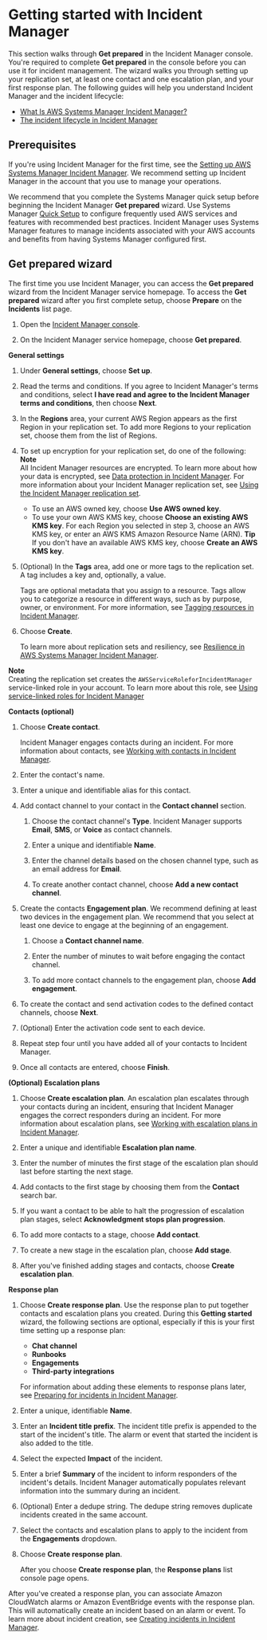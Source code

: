 # Getting started with Incident Manager<a name="getting-started"></a>

This section walks through **Get prepared** in the Incident Manager console\. You're required to complete **Get prepared** in the console before you can use it for incident management\. The wizard walks you through setting up your replication set, at least one contact and one escalation plan, and your first response plan\. The following guides will help you understand Incident Manager and the incident lifecycle:
+ [What Is AWS Systems Manager Incident Manager?](what-is-incident-manager.md)
+ [The incident lifecycle in Incident Manager](incident-lifecycle.md)

## Prerequisites<a name="getting-started-prereq"></a>

If you're using Incident Manager for the first time, see the [Setting up AWS Systems Manager Incident Manager](setting-up.md)\. We recommend setting up Incident Manager in the account that you use to manage your operations\.

We recommend that you complete the Systems Manager quick setup before beginning the Incident Manager **Get prepared** wizard\. Use Systems Manager [Quick Setup](https://console.aws.amazon.com/systems-manager/quick-setup) to configure frequently used AWS services and features with recommended best practices\. Incident Manager uses Systems Manager features to manage incidents associated with your AWS accounts and benefits from having Systems Manager configured first\. 

## Get prepared wizard<a name="getting-started-wizard"></a>

The first time you use Incident Manager, you can access the **Get prepared** wizard from the Incident Manager service homepage\. To access the **Get prepared** wizard after you first complete setup, choose **Prepare** on the **Incidents** list page\.

1. Open the [Incident Manager console](https://console.aws.amazon.com/systems-manager/incidents/home)\. 

1. On the Incident Manager service homepage, choose **Get prepared**\. 

**General settings**

1. Under **General settings**, choose **Set up**\.

1. Read the terms and conditions\. If you agree to Incident Manager's terms and conditions, select **I have read and agree to the Incident Manager terms and conditions**, then choose **Next**\.

1. In the **Regions** area, your current AWS Region appears as the first Region in your replication set\. To add more Regions to your replication set, choose them from the list of Regions\. 

1. To set up encryption for your replication set, do one of the following:
**Note**  
All Incident Manager resources are encrypted\. To learn more about how your data is encrypted, see [Data protection in Incident Manager](data-protection.md)\. For more information about your Incident Manager replication set, see [Using the Incident Manager replication set](disaster-recovery-resiliency.md#replication)\.
   + To use an AWS owned key, choose **Use AWS owned key**\.
   + To use your own AWS KMS key, choose **Choose an existing AWS KMS key**\. For each Region you selected in step 3, choose an AWS KMS key, or enter an AWS KMS Amazon Resource Name \(ARN\)\.
**Tip**  
If you don't have an available AWS KMS key, choose **Create an AWS KMS key**\.

1. \(Optional\) In the **Tags** area, add one or more tags to the replication set\. A tag includes a key and, optionally, a value\.

   Tags are optional metadata that you assign to a resource\. Tags allow you to categorize a resource in different ways, such as by purpose, owner, or environment\. For more information, see [Tagging resources in Incident Manager](tagging.md)\.

1. Choose **Create**\.

   To learn more about replication sets and resiliency, see [Resilience in AWS Systems Manager Incident Manager](disaster-recovery-resiliency.md)\.

**Note**  
Creating the replication set creates the `AWSServiceRoleforIncidentManager` service\-linked role in your account\. To learn more about this role, see [Using service\-linked roles for Incident Manager](using-service-linked-roles.md) 

**Contacts \(optional\)**

1. Choose **Create contact**\. 

   Incident Manager engages contacts during an incident\. For more information about contacts, see [Working with contacts in Incident Manager](contacts.md)\.

1. Enter the contact's name\.

1. Enter a unique and identifiable alias for this contact\.

1. Add contact channel to your contact in the **Contact channel** section\.

   1. Choose the contact channel's **Type**\. Incident Manager supports **Email**, **SMS**, or **Voice** as contact channels\.

   1. Enter a unique and identifiable **Name**\.

   1. Enter the channel details based on the chosen channel type, such as an email address for **Email**\.

   1. To create another contact channel, choose **Add a new contact channel**\. 

1. Create the contacts **Engagement plan**\. We recommend defining at least two devices in the engagement plan\. We recommend that you select at least one device to engage at the beginning of an engagement\.

   1. Choose a **Contact channel name**\.

   1. Enter the number of minutes to wait before engaging the contact channel\. 

   1. To add more contact channels to the engagement plan, choose **Add engagement**\.

1. To create the contact and send activation codes to the defined contact channels, choose **Next**\.

1. \(Optional\) Enter the activation code sent to each device\.

1. Repeat step four until you have added all of your contacts to Incident Manager\.

1. Once all contacts are entered, choose **Finish**\.

**\(Optional\) Escalation plans**

1. Choose **Create escalation plan**\. An escalation plan escalates through your contacts during an incident, ensuring that Incident Manager engages the correct responders during an incident\. For more information about escalation plans, see [Working with escalation plans in Incident Manager](escalation.md)\.

1. Enter a unique and identifiable **Escalation plan name**\.

1. Enter the number of minutes the first stage of the escalation plan should last before starting the next stage\.

1. Add contacts to the first stage by choosing them from the **Contact** search bar\. 

1. If you want a contact to be able to halt the progression of escalation plan stages, select **Acknowledgment stops plan progression**\.

1. To add more contacts to a stage, choose **Add contact**\.

1. To create a new stage in the escalation plan, choose **Add stage**\.

1. After you've finished adding stages and contacts, choose **Create escalation plan**\.

**Response plan**

1. Choose **Create response plan**\. Use the response plan to put together contacts and escalation plans you created\. During this **Getting started** wizard, the following sections are optional, especially if this is your first time setting up a response plan:
   + **Chat channel**
   + **Runbooks** 
   + **Engagements**
   +  **Third\-party integrations**

   For information about adding these elements to response plans later, see [Preparing for incidents in Incident Manager](incident-response.md)\.

1. Enter a unique, identifiable **Name**\.

1. Enter an **Incident title prefix**\. The incident title prefix is appended to the start of the incident's title\. The alarm or event that started the incident is also added to the title\.

1. Select the expected **Impact** of the incident\.

1. Enter a brief **Summary** of the incident to inform responders of the incident's details\. Incident Manager automatically populates relevant information into the summary during an incident\.

1. \(Optional\) Enter a dedupe string\. The dedupe string removes duplicate incidents created in the same account\.

1. Select the contacts and escalation plans to apply to the incident from the **Engagements** dropdown\.

1. Choose **Create response plan**\. 

   After you choose **Create response plan**, the **Response plans** list console page opens\. 

After you've created a response plan, you can associate Amazon CloudWatch alarms or Amazon EventBridge events with the response plan\. This will automatically create an incident based on an alarm or event\. To learn more about incident creation, see [Creating incidents in Incident Manager](incident-creation.md)\.